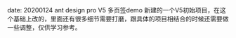 date: 20200124
ant design pro V5 多页签demo
新建的一个V5初始项目，在这个基础上改的，里面还有很多细节需要打磨，跟具体的项目相结合的时候还需要做一些调整，仅供学习参考。
